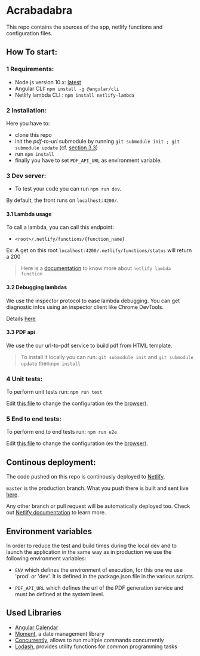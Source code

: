 # Acrabadabra

This repo contains the sources of the app, netlify functions and configuration files.

## How To start:

### 1 Requirements:

- Node.js version 10.x: [latest](https://nodejs.org/en/download/current/)
- Angular CLI: `npm install -g @angular/cli`
- Netlify lambda CLI : `npm install netlify-lambda`

### 2 Installation:

Here you have to:

- clone this repo
- init the _pdf-to-url_ submodule by running `git submodule init ; git submodule update` (cf. [section 3.3](#3.3-pdf-api))
- run `npm install`
- finally you have to set `PDF_API_URL` as environment variable.

### 3 Dev server:

- To test your code you can run `npm run dev`.

By default, the front runs on `localhost:4200/`.

#### 3.1 Lambda usage

To call a lambda, you can call this endpoint:

- `<root>/.netlify/functions/{function_name}`

Ex: A get on this root `localhost:4200/.netlify/functions/status` will return a 200

> Here is a [documentation](https://www.netlify.com/docs/functions/#javascript-lambda-functions) to know more about `netlify lambda function`

#### 3.2 Debugging lambdas

We use the inspector protocol to ease lambda debugging. You can get diagnostic infos using an inspector client like Chrome DevTools.

Details [here](https://nodejs.org/en/docs/guides/debugging-getting-started/)

#### 3.3 PDF api

We use the our url-to-pdf service to build pdf from HTML template.

> To install it locally you can run: `git submodule init` and `git submodule update` then:`npm install`

### 4 Unit tests:

To perform unit tests run:
`npm run test`

Edit [this file](https://github.com/Iteatime/Acrabadabra/blob/master/src/karma.conf.js) to change the configuration
(ex the [browser](https://karma-runner.github.io/3.0/config/browsers.html)).

### 5 End to end tests:

To perform end to end tests run:
`npm run e2e`

Edit [this file](https://github.com/Iteatime/Acrabadabra/blob/master/e2e/protractor.conf.js) to change the configuration
(ex the [browser](https://github.com/angular/protractor/blob/master/docs/browser-setup.md)).

## Continous deployment:

The code pushed on this repo is continously deployed to [Netlify](https://www.netlify.com/).

`master` is the production branch. What you push there is built and sent live [here](https://acrabadabra.netlify.com/).

Any other branch or pull request will be automatically deployed too. Check out [Netlify documentation](https://www.netlify.com/docs/continuous-deployment/) to learn more.

## Environment variables

In order to reduce the test and build times during the local dev and to launch the application in the same way as in production we use the following environment variables:

- `ENV` which defines the environment of execution, for this one we use 'prod' or 'dev'. It is defined in the package.json file in the various scripts.

- `PDF_API_URL` which defines the url of the PDF generation service and must be defined at the system level.

## Used Libraries

- [Angular Calendar](https://github.com/mattlewis92/angular-calendar)
- [Moment](https://momentjs.com/), a date management library
- [Concurrently](https://www.npmjs.com/package/concurrently), allows to run multiple commands concurrently
- [Lodash](https://lodash.com/), provides utility functions for common programming tasks
